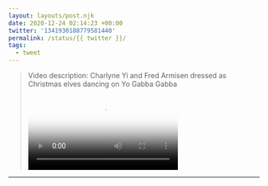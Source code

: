 ```yaml
---
layout: layouts/post.njk
date: 2020-12-24 02:14:23 +00:00
twitter: '1341930188779581440'
permalink: /status/{{ twitter }}/
tags: 
  - tweet
---
```


> <p class="sr-only">Video description: Charlyne Yi and Fred Armisen dressed as Christmas elves dancing on Yo Gabba Gabba</p>
> 
> <video controls loop preload="metadata" poster="/img/Ep9-MfmUcAEnTFo.jpg"><source src="/img/1341930188779581440-Ep9-MfmUcAEnTFo.mp4">Your browser does not support the video tag.</video>

---
